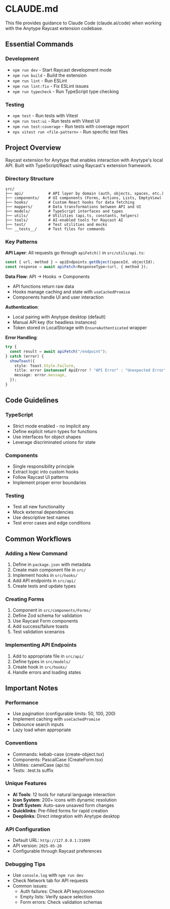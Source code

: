 # CLAUDE.md

This file provides guidance to Claude Code (claude.ai/code) when working with the Anytype Raycast extension codebase.

## Essential Commands

### Development

- `npm run dev` - Start Raycast development mode
- `npm run build` - Build the extension
- `npm run lint` - Run ESLint
- `npm run lint:fix` - Fix ESLint issues
- `npm run typecheck` - Run TypeScript type checking

### Testing

- `npm test` - Run tests with Vitest
- `npm run test:ui` - Run tests with Vitest UI
- `npm run test:coverage` - Run tests with coverage report
- `npx vitest run <file-pattern>` - Run specific test files

## Project Overview

Raycast extension for Anytype that enables interaction with Anytype's local API. Built with TypeScript/React using Raycast's extension framework.

### Directory Structure

```
src/
├── api/           # API layer by domain (auth, objects, spaces, etc.)
├── components/    # UI components (Forms, Actions, Lists, EmptyView)
├── hooks/         # Custom React hooks for data fetching
├── mappers/       # Data transformations between API and UI
├── models/        # TypeScript interfaces and types
├── utils/         # Utilities (api.ts, constants, helpers)
├── tools/         # AI-enabled tools for Raycast AI
├── test/          # Test utilities and mocks
└── __tests__/     # Test files for commands
```

### Key Patterns

**API Layer**: All requests go through `apiFetch()` in `src/utils/api.ts`:

```typescript
const { url, method } = apiEndpoints.getObject(spaceId, objectId);
const response = await apiFetch<ResponseType>(url, { method });
```

**Data Flow**: API → Hooks → Components

- API functions return raw data
- Hooks manage caching and state with `useCachedPromise`
- Components handle UI and user interaction

**Authentication**:

- Local pairing with Anytype desktop (default)
- Manual API key (for headless instances)
- Token stored in LocalStorage with `EnsureAuthenticated` wrapper

**Error Handling**:

```typescript
try {
  const result = await apiFetch("/endpoint");
} catch (error) {
  showToast({
    style: Toast.Style.Failure,
    title: error instanceof ApiError ? "API Error" : "Unexpected Error",
    message: error.message,
  });
}
```

## Code Guidelines

### TypeScript

- Strict mode enabled - no implicit any
- Define explicit return types for functions
- Use interfaces for object shapes
- Leverage discriminated unions for state

### Components

- Single responsibility principle
- Extract logic into custom hooks
- Follow Raycast UI patterns
- Implement proper error boundaries

### Testing

- Test all new functionality
- Mock external dependencies
- Use descriptive test names
- Test error cases and edge conditions

## Common Workflows

### Adding a New Command

1. Define in `package.json` with metadata
2. Create main component file in `src/`
3. Implement hooks in `src/hooks/`
4. Add API endpoints in `src/api/`
5. Create tests and update types

### Creating Forms

1. Component in `src/components/Forms/`
2. Define Zod schema for validation
3. Use Raycast Form components
4. Add success/failure toasts
5. Test validation scenarios

### Implementing API Endpoints

1. Add to appropriate file in `src/api/`
2. Define types in `src/models/`
3. Create hook in `src/hooks/`
4. Handle errors and loading states

## Important Notes

### Performance

- Use pagination (configurable limits: 50, 100, 200)
- Implement caching with `useCachedPromise`
- Debounce search inputs
- Lazy load when appropriate

### Conventions

- Commands: kebab-case (create-object.tsx)
- Components: PascalCase (CreateForm.tsx)
- Utilities: camelCase (api.ts)
- Tests: .test.ts suffix

### Unique Features

- **AI Tools**: 12 tools for natural language interaction
- **Icon System**: 200+ icons with dynamic resolution
- **Draft System**: Auto-save unsaved form changes
- **Quicklinks**: Pre-filled forms for rapid creation
- **Deeplinks**: Direct integration with Anytype desktop

### API Configuration

- Default URL: `http://127.0.0.1:31009`
- API version: `2025-05-20`
- Configurable through Raycast preferences

### Debugging Tips

- Use `console.log` with `npm run dev`
- Check Network tab for API requests
- Common issues:
  - Auth failures: Check API key/connection
  - Empty lists: Verify space selection
  - Form errors: Check validation schemas

